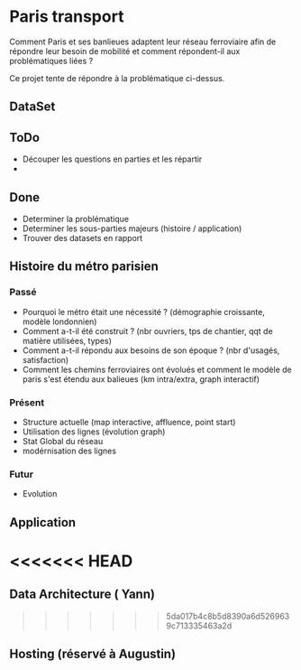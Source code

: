 # Paris transport

Comment Paris et ses banlieues adaptent leur réseau ferroviaire afin de répondre leur besoin de mobilité et comment répondent-il aux problématiques liées ?

Ce projet tente de répondre à la problématique ci-dessus.


## **DataSet**


## ToDo

- Découper les questions en parties et les répartir
- 

## Done

- Determiner la problématique
- Determiner les sous-parties majeurs (histoire / application)
- Trouver des datasets en rapport

## Histoire du métro parisien

### Passé

- Pourquoi le métro était une nécessité ? (démographie croissante, modèle londonnien)
- Comment a-t-il été construit ? (nbr ouvriers, tps de chantier, qqt de matière utilisées, types)
- Comment a-t-il répondu aux besoins de son époque ? (nbr d'usagés, satisfaction)
- Comment les chemins ferroviaires ont évolués et comment le modèle de paris s'est étendu aux balieues (km intra/extra, graph interactif)

### Présent

- Structure actuelle (map interactive, affluence, point start)
- Utilisation des lignes (évolution graph)
- Stat Global du réseau
- modérnisation des lignes

### Futur

- Evolution

## Application

<<<<<<< HEAD
=======
## Data Architecture ( Yann)

>>>>>>> 5da017b4c8b5d8390a6d5269639c713335463a2d
## Hosting (réservé à Augustin)
